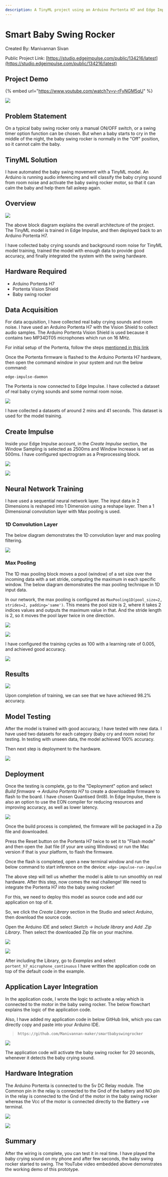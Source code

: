 ```yaml
---
description: A TinyML project using an Arduino Portenta H7 and Edge Impulse to start a baby swing when crying is heard.
---
```


# Smart Baby Swing Rocker 

Created By:
Manivannan Sivan 

Public Project Link:
[https://studio.edgeimpulse.com/public/134216/latest](https://studio.edgeimpulse.com/public/134216/latest)

## Project Demo

{% embed url="https://www.youtube.com/watch?v=v-rFyNGM5qU" %}

![](.gitbook/assets/smart-baby-swing/intro.jpg)

## Problem Statement

On a typical baby swing rocker only a manual ON/OFF switch, or a swing timer option function can be chosen.  But when a baby starts to cry in the middle of the night, the baby swing rocker is normally in the "Off" position, so it cannot calm the baby.

## TinyML Solution

I have automated the baby swing movement with a TinyML model.  An Arduino is running audio inferencing and will classify the baby crying sound from room noise and activate the baby swing rocker motor, so that it can calm the baby and help them fall asleep again.

## Overview

![](.gitbook/assets/smart-baby-swing/architecture.jpg)

The above block diagram explains the overall architecture of the project.  The TinyML model is trained in Edge Impulse, and then deployed back to an Arduino Portenta H7.

I have collected baby crying sounds and background room noise for TinyML model training, trained the model with enough data to provide good accuracy, and finally integrated the system with the swing hardware.

## Hardware Required

 - Arduino Portenta H7
 - Portenta Vision Shield
 - Baby swing rocker

## Data Acquisition

For data acquisition, I have collected real baby crying sounds and room noise. I have used an Arduino Portenta H7 with the Vision Shield to collect audio samples.  The Arduino Portenta Vision Shield is used because it contains two MP34DT05 microphones which run on 16 MHz.

For initial setup of the Portenta, follow the steps [mentioned in this link](https://docs.edgeimpulse.com/docs/development-platforms/officially-supported-mcu-targets/arduino-portenta-h7)

Once the Portenta firmware is flashed to the Arduino Portenta H7 hardware, then open the command window in your system and run the below command:

`edge-impulse-daemon`

The Portenta is now connected to Edge Impulse. I have collected a dataset of real baby crying sounds and some normal room noise.

![](.gitbook/assets/smart-baby-swing/data-collection.jpg)

I have collected a datasets of around 2 mins and 41 seconds. This dataset is used for the model training.

## Create Impulse

Inside your Edge Impulse account, in the *Create Impulse* section, the Window Sampling is selected as 2500ms and Window Increase is set as 500ms. I have configured spectrogram as a Preprocessing block.

![](.gitbook/assets/smart-baby-swing/impulse.jpg)

![](.gitbook/assets/smart-baby-swing/feature-explorer.jpg)

## Neural Network Training

I have used a sequential neural network layer. The input data in 2 Dimensions is reshaped into 1 Dimension using a reshape layer. Then a 1 Dimensional convolution layer with Max pooling is used.

### 1D Convolution Layer

The below diagram demonstrates the 1D convolution layer and max pooling filtering.

![](.gitbook/assets/smart-baby-swing/neural-network.jpg)

### Max Pooling

The 1D max pooling block moves a pool (window) of a set size over the incoming data with a set stride, computing the maximum in each specific window. The below diagram demonstrates the max pooling technique in 1D input data.

In our network, the max pooling is configured as `MaxPooling1D(pool_size=2, strides=2, padding='same')`. This means the pool size is 2, where it takes 2 indices values and outputs the maximum value in that. And the stride length is 2, so it moves the pool layer twice in one direction.

![](.gitbook/assets/smart-baby-swing/max-pooling.jpg)

![](.gitbook/assets/smart-baby-swing/model-network.jpg)

I have configured the training cycles as 100 with a learning rate of 0.005, and achieved good accuracy.

![](.gitbook/assets/smart-baby-swing/training.jpg)

## Results

![](.gitbook/assets/smart-baby-swing/accuracy.jpg)

Upon completion of training, we can see that we have achieved 98.2% accuracy.

## Model Testing

After the model is trained with good accuracy, I have tested with new data. I have used two datasets for each category (baby cry and room noise) for testing. In testing with unseen data, the model achieved 100% accuracy.

Then next step is deployment to the hardware.

![](.gitbook/assets/smart-baby-swing/testing.jpg)

## Deployment

Once the testing is complete, go to the "Deployment" option and select *Build firmware* -> *Arduino Portenta H7* to create a downloadble firmware to flash to the board. I have chosen Quantised (Int8). In Edge Impulse, there is also an option to use the EON compiler for reducing resources and improving accuracy, as well as lower latency.

![](.gitbook/assets/smart-baby-swing/eon-compiler.jpg)

Once the build process is completed, the firmware will be packaged in a Zip file and downloaded.

Press the Reset button on the Portenta H7 twice to set it to "Flash mode" and then open the .bat file (if your are using Windows) or run the Mac version if that is your platform, to flash the firmware.

Once the flash is completed, open a new terminal window and run the below command to start inference on the device:
`edge-impulse-run-impulse`

The above step will tell us whether the model is able to run smoothly on real hardware. After this step, now comes the real challenge!  We need to integrate the Portenta H7 into the baby swing rocker!

For this, we need to deploy this model as source code and add our application on top of it.

So, we click the *Create Library* section in the Studio and select *Arduino*, then download the source code.

Open the Arduino IDE and select *Sketch -> Include library* and *Add .Zip Library*. Then select the downloaded Zip file on your machine.

![](.gitbook/assets/smart-baby-swing/arduino-1.jpg)

![](.gitbook/assets/smart-baby-swing/arduino-2.jpg)

After including the Library, go to *Examples* and select `portent_h7_microphone_continuous` I have written the application code on top of the default code in the example.

## Application Layer Integration

In the application code, I wrote the logic to activate a relay which is connected to the motor in the baby swing rocker. The below flowchart explains the logic of the application code.

Also, I have added my application code in below GitHub link, which you can directly copy and paste into your Arduino IDE.

> `https://github.com/Manivannan-maker/smartbabyswingrocker`

![](.gitbook/assets/smart-baby-swing/application.jpg)

The application code will activate the baby swing rocker for 20 seconds, whenever it detects the baby crying sound.

## Hardware Integration

The Arduino Portenta is connected to the 5v DC Relay module. The Common pin in the relay is connected to the Gnd of the battery and NO pin in the relay is connected to the Gnd of the motor in the baby swing rocker whereas the Vcc of the motor is connected directly to the Battery +ve terminal.

![](.gitbook/assets/smart-baby-swing/hardware.jpg)

![](.gitbook/assets/smart-baby-swing/swing.jpg)

## Summary

After the wiring is complete, you can test it in real time. I have played the baby crying sound on my phone and after few seconds, the baby swing rocker started to swing. The YouTube video embedded above demonstrates the working demo of this prototype.





